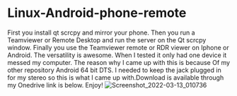# Linux-Android-phone-remote
First you install qt scrcpy and mirror your phone. Then you run a Teamviewer or Remote Desktop and run the server on the Qt scrcpy window. Finally you use the 
Teamviewer remote or RDR viewer on Iphone or Android. The versatility is awesome. When I tested it only had one device it messed my computer. The reason why I came up with this is because Of my other repository Android 64 bit DTS. I needed to keep the jack plugged in for my stereo so this is what I came up with.Download is available through my Onedrive link is below. Enjoy! 
![Screenshot_2022-03-13_010736](https://user-images.githubusercontent.com/51103416/158053824-4184303e-d675-48e0-929d-3ee6a72384db.jpg)
